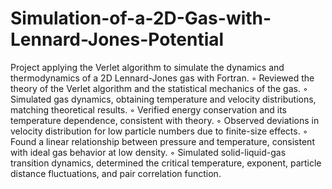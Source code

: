 # Simulation-of-a-2D-Gas-with-Lennard-Jones-Potential
Project applying the Verlet algorithm to simulate the dynamics and thermodynamics of a 2D Lennard-Jones gas with Fortran.
◦ Reviewed the theory of the Verlet algorithm and the statistical mechanics of the gas.
◦ Simulated gas dynamics, obtaining temperature and velocity distributions, matching theoretical results.
◦ Verified energy conservation and its temperature dependence, consistent with theory.
◦ Observed deviations in velocity distribution for low particle numbers due to finite-size effects.
◦ Found a linear relationship between pressure and temperature, consistent with ideal gas behavior at low density.
◦ Simulated solid-liquid-gas transition dynamics, determined the critical temperature, exponent, particle distance fluctuations, and pair correlation function.
